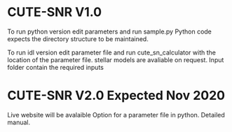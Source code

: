 # CUTE-SNR V1.0
To run python version
edit parameters and run sample.py
Python code expects the directory structure to be maintained. 


To run idl version
edit parameter file and run cute_sn_calculator with the location of the parameter file.
stellar models are avaliable on request.
Input folder contain the required inputs

# CUTE-SNR V2.0 Expected Nov 2020

Live website will be avalaible
Option for a parameter file in python.
Detailed manual.


